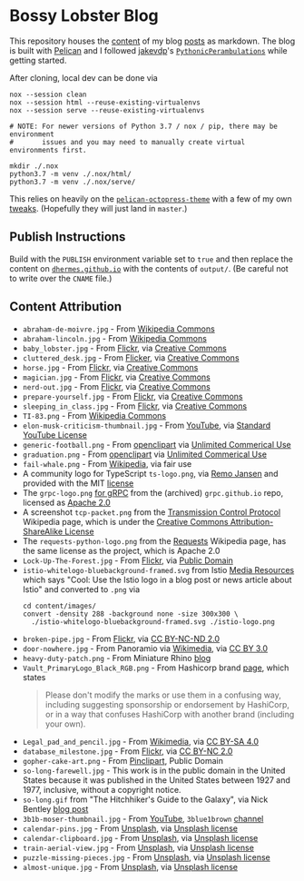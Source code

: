 # Bossy Lobster Blog

This repository houses the [content][1] of my blog [posts][2]
as markdown. The blog is built with [Pelican][8] and I followed
[jakevdp][10]'s [`PythonicPerambulations`][9] while getting started.

After cloning, local dev can be done via

```
nox --session clean
nox --session html --reuse-existing-virtualenvs
nox --session serve --reuse-existing-virtualenvs

# NOTE: For newer versions of Python 3.7 / nox / pip, there may be environment
#       issues and you may need to manually create virtual environments first.

mkdir ./.nox
python3.7 -m venv ./.nox/html/
python3.7 -m venv ./.nox/serve/
```

This relies on heavily on the [`pelican-octopress-theme`][6] with
a few of my own [tweaks][7]. (Hopefully they will just land in
`master`.)

## Publish Instructions

Build with the `PUBLISH` environment variable set to `true` and then
replace the content on [`dhermes.github.io`][3] with the contents
of `output/`. (Be careful not to write over the `CNAME` file.)

## Content Attribution

- `abraham-de-moivre.jpg` - From [Wikipedia Commons][11]
- `abraham-lincoln.jpg` - From [Wikipedia Commons][12]
- `baby_lobster.jpg` - From [Flickr][19], via [Creative Commons][14]
- `cluttered_desk.jpg` - From [Flicker][20], via [Creative Commons][17]
- `horse.jpg` - From [Flickr][16], via [Creative Commons][17]
- `magician.jpg` - From [Flickr][18], via [Creative Commons][17]
- `nerd-out.jpg` - From [Flickr][22], via [Creative Commons][17]
- `prepare-yourself.jpg` - From [Flickr][15], via [Creative Commons][14]
- `sleeping_in_class.jpg` - From [Flickr][21], via [Creative Commons][17]
- `TI-83.png` - From [Wikipedia Commons][13]
- `elon-musk-criticism-thumbnail.jpg` - From [YouTube][23],
  via [Standard YouTube License][24]
- `generic-football.png` - From [openclipart][26] via
  [Unlimited Commerical Use][25]
- `graduation.png` - From [openclipart][27] via
  [Unlimited Commerical Use][25]
- `fail-whale.png` - From [Wikipedia][28], via fair use
- A community logo for TypeScript `ts-logo.png`, via [Remo Jansen][29] and
  provided with the MIT [license][30]
- The `grpc-logo.png` [for gRPC][31] from the (archived) `grpc.github.io`
  repo, licensed as [Apache 2.0][32]
- A screenshot `tcp-packet.png` from the [Transmission Control Protocol][33]
  Wikipedia page, which is under the
  [Creative Commons Attribution-ShareAlike License][34]
- The `requests-python-logo.png` from the [Requests][35] Wikipedia page, has
  the same license as the project, which is Apache 2.0
- `Lock-Up-The-Forest.jpg` - From [Flickr][37], via [Public Domain][36]
- `istio-whitelogo-bluebackground-framed.svg` from Istio [Media Resources][38]
  which says "Cool: Use the Istio logo in a blog post or news article about
  Istio" and converted to `.png` via
  ```
  cd content/images/
  convert -density 288 -background none -size 300x300 \
    ./istio-whitelogo-bluebackground-framed.svg ./istio-logo.png
  ```
- `broken-pipe.jpg` - From [Flickr][39], via [CC BY-NC-ND 2.0][40]
- `door-nowhere.jpg` - From Panoramio via [Wikimedia][41], via [CC BY 3.0][42]
- `heavy-duty-patch.png` - From Miniature Rhino [blog][43]
- `Vault_PrimaryLogo_Black_RGB.png` - From Hashicorp brand [page][44], which
  states
  > Please don't modify the marks or use them in a confusing way, including
  > suggesting sponsorship or endorsement by HashiCorp, or in a way that
  > confuses HashiCorp with another brand (including your own).
- `Legal_pad_and_pencil.jpg` - From [Wikimedia][45], via [CC BY-SA 4.0][46]
- `database_milestone.jpg` - From [Flickr][47], via [CC BY-NC 2.0][48]
- `gopher-cake-art.png` - From [Pinclipart][49], Public Domain
- `so-long-farewell.jpg` - This work is in the public domain in the United
  States because it was published in the United States between 1927 and 1977,
  inclusive, without a copyright notice.
- `so-long.gif` from "The Hitchhiker's Guide to the Galaxy", via Nick Bentley
  [blog post][50]
- `3b1b-moser-thumbnail.jpg` - From [YouTube][51], `3blue1brown` [channel][52]
- `calendar-pins.jpg` - From [Unsplash][54], via [Unsplash license][53]
- `calendar-clipboard.jpg` - From [Unsplash][55], via [Unsplash license][53]
- `train-aerial-view.jpg` - From [Unsplash][56], via [Unsplash license][53]
- `puzzle-missing-pieces.jpg` - From [Unsplash][57], via [Unsplash license][53]
- `almost-unique.jpg` - From [Unsplash][58], via [Unsplash license][53]

[1]: https://github.com/dhermes/dhermes.github.io
[2]: https://blog.bossylobster.com
[3]: https://github.com/dhermes/dhermes.github.io
[6]: https://github.com/duilio/pelican-octopress-theme
[7]: https://github.com/dhermes/pelican-octopress-theme
[8]: http://docs.getpelican.com/en/3.5.0/
[9]: https://github.com/jakevdp/PythonicPerambulations
[10]: https://twitter.com/jakevdp
[11]: http://upload.wikimedia.org/wikipedia/commons/1/1b/Abraham_de_moivre.jpg
[12]: http://en.wikipedia.org/wiki/File:Abraham_Lincoln_November_1863.jpg
[13]: http://en.wikipedia.org/wiki/File:TI-83.png
[14]: https://creativecommons.org/licenses/by/2.0/
[15]: https://flic.kr/p/65i1j
[16]: https://flic.kr/p/5ccWFq
[17]: https://creativecommons.org/licenses/by-sa/2.0/
[18]: https://flic.kr/p/9hBrtv
[19]: https://flic.kr/p/h9PhFv
[20]: https://flic.kr/p/n4XLG
[21]: https://flic.kr/p/E8Mz7
[22]: https://flic.kr/p/EWAVi
[23]: http://img.youtube.com/vi/NU7W7qe2R0A/0.jpg
[24]: https://www.youtube.com/static?template=terms
[25]: https://openclipart.org/unlimited-commercial-use-clipart
[26]: https://openclipart.org/detail/102853/football
[27]: https://openclipart.org/detail/178476/graduation-penguin
[28]: https://en.wikipedia.org/wiki/File:Failwhale.png
[29]: https://github.com/remojansen/logo.ts
[30]: https://github.com/remojansen/logo.ts/blob/5b4f0df433a5301aee0180582a8782bfbc9a0739/LICENSE
[31]: https://github.com/grpc/grpc.github.io/blob/80f02e605ca324131c21335087fd3189a1854cb2/img/grpc_square_reverse_4x.png
[32]: https://github.com/grpc/grpc.github.io/blob/80f02e605ca324131c21335087fd3189a1854cb2/LICENSE
[33]: https://en.wikipedia.org/wiki/Transmission_Control_Protocol
[34]: https://en.wikipedia.org/wiki/Wikipedia:Text_of_Creative_Commons_Attribution-ShareAlike_3.0_Unported_License
[35]: https://en.wikipedia.org/wiki/File:Requests_Python_Logo.png
[36]: https://creativecommons.org/publicdomain/zero/1.0/
[37]: https://flic.kr/p/X1cKzX
[38]: https://istio.io/latest/about/media-resources/
[39]: https://flic.kr/p/2zaGo
[40]: https://creativecommons.org/licenses/by-nc-nd/2.0/
[41]: https://commons.wikimedia.org/wiki/File:A_Door_In_The_Middle_Of_Nowhere_-_panoramio.jpg
[42]: https://creativecommons.org/licenses/by/3.0/deed.en
[43]: https://miniaturerhino.myshopify.com/blogs/news/easy-patching-for-heavy-duty-fabrics
[44]: https://www.hashicorp.com/brand
[45]: https://commons.wikimedia.org/wiki/File:Legal_pad_and_pencil.jpg
[46]: https://creativecommons.org/licenses/by-sa/4.0/deed.en
[47]: https://flic.kr/p/2maimQh
[48]: https://creativecommons.org/licenses/by-nc/2.0/
[49]: https://www.pinclipart.com/maxpin/ibwJRbw/
[50]: https://www.nickbentley.games/the-biggest-difference-between-evolution-and-oceans-besides-the-fish/
[51]: https://www.youtube.com/watch?v=YtkIWDE36qU
[52]: https://www.youtube.com/@3blue1brown
[53]: https://unsplash.com/license
[54]: https://unsplash.com/photos/bwOAixLG0uc
[55]: https://unsplash.com/photos/BRBjShcA8D4
[56]: https://unsplash.com/photos/MjGjIDzKhLk
[57]: https://unsplash.com/photos/TksUmauJpcA
[58]: https://unsplash.com/photos/5E5N49RWtbA
